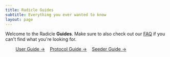 ```yaml
---
title: Radicle Guides
subtitle: Everything you ever wanted to know
layout: page
---
```


Welcome to the Radicle <strong class="highlight">Guides</strong>. Make sure to
also check out our [FAQ](/faq) if you can't find what you're looking for.

<style>
  .menu { margin-left: 2rem; display: flex; gap: 0rem 1rem; flex-wrap: wrap; }
</style>

<div class="menu">
  <a class="button secondary" href="/guides/user">User Guide &rarr;</a>
  <a class="button secondary" href="/guides/protocol">Protocol Guide &rarr;</a>
  <a class="button secondary" href="/guides/seeder">Seeder Guide &rarr;</a>
</div>
